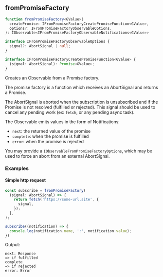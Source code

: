 ## fromPromiseFactory

```ts
function fromPromiseFactory<GValue>(
  createPromise: IFromPromiseFactoryCreatePromiseFunction<GValue>,
  options?: IFromPromiseFactoryObservableOptions,
): IObservable<IFromPromiseFactoryObservableNotifications<GValue>>
```

```ts
interface IFromPromiseFactoryObservableOptions {
  signal?: AbortSignal | null;
}

interface IFromPromiseFactoryCreatePromiseFunction<GValue> {
  (signal: AbortSignal): Promise<GValue>;
}
```

Creates an Observable from a Promise factory.

The promise factory is a function which receives an AbortSignal and returns a Promise.

The AbortSignal is aborted when the subscription is unsubscribed and if the Promise is not resolved (fulfilled or
rejected). This signal should be used to cancel any pending work (ex: `fetch`, or any pending async task).

The Observable emits values in the form of Notifications:

- `next`: the returned value of the promise
- `complete`: when the promise is fulfilled
- `error`: when the promise is rejected

You may provide a `IObservableFromPromiseFactoryOptions`, which may be used to force an abort from an external
AbortSignal.

### Examples

#### Simple http request

```ts
const subscribe = fromPromiseFactory(
  (signal: AbortSignal) => {
    return fetch('https://some-url.site', {
      signal,
    });
  },
);

subscribe((notification) => {
  console.log(notification.name, ':', notification.value);
})
```

Output:

```text
next: Response
=> if fulfilled
complete
=> if rejected
error: Error
```

